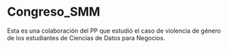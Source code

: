 # Congreso_SMM
Esta es una colaboración del PP que estudió el caso de violencia de género de los estudiantes de Ciencias de Datos para Negocios.
